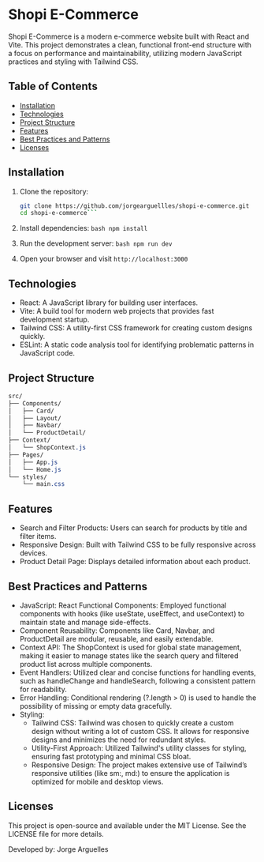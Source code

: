 # Shopi E-Commerce

Shopi E-Commerce is a modern e-commerce website built with React and Vite. This project demonstrates a clean, functional front-end structure with a focus on performance and maintainability, utilizing modern JavaScript practices and styling with Tailwind CSS.

## Table of Contents

- [Installation](#installation)
- [Technologies](#technologies)
- [Project Structure](#project-structure)
- [Features](#features)
- [Best Practices and Patterns](#best-practices-and-patterns)
- [Licenses](#licenses)

## Installation

1. Clone the repository:
   ```bash
   git clone https://github.com/jorgearguellles/shopi-e-commerce.git
   cd shopi-e-commerce```

2. Install dependencies:
```bash npm install```

3. Run the development server:
```bash npm run dev```

4. Open your browser and visit ```http://localhost:3000```

## Technologies
- React: A JavaScript library for building user interfaces.
- Vite: A build tool for modern web projects that provides fast development startup.
- Tailwind CSS: A utility-first CSS framework for creating custom designs quickly.
- ESLint: A static code analysis tool for identifying problematic patterns in JavaScript code.

## Project Structure
```css
src/
├── Components/
│   ├── Card/
│   ├── Layout/
│   ├── Navbar/
│   └── ProductDetail/
├── Context/
│   └── ShopContext.js
├── Pages/
│   ├── App.js
│   └── Home.js
└── styles/
    └── main.css
```

## Features
- Search and Filter Products: Users can search for products by title and filter items.
- Responsive Design: Built with Tailwind CSS to be fully responsive across devices.
- Product Detail Page: Displays detailed information about each product.

## Best Practices and Patterns
- JavaScript: React Functional Components: Employed functional components with hooks (like useState, useEffect, and useContext) to maintain state and manage side-effects.
- Component Reusability: Components like Card, Navbar, and ProductDetail are modular, reusable, and easily extendable.
- Context API: The ShopContext is used for global state management, making it easier to manage states like the search query and filtered product list across multiple components.
- Event Handlers: Utilized clear and concise functions for handling events, such as handleChange and handleSearch, following a consistent pattern for readability.
- Error Handling: Conditional rendering (?.length > 0) is used to handle the possibility of missing or empty data gracefully.
- Styling:
  - Tailwind CSS: Tailwind was chosen to quickly create a custom design without writing a lot of custom CSS. It allows for responsive designs and minimizes the need for redundant styles.
  - Utility-First Approach: Utilized Tailwind's utility classes for styling, ensuring fast prototyping and minimal CSS bloat.
  - Responsive Design: The project makes extensive use of Tailwind’s responsive utilities (like sm:, md:) to ensure the application is optimized for mobile and desktop views.

## Licenses
This project is open-source and available under the MIT License. See the LICENSE file for more details.

Developed by: Jorge Arguelles
